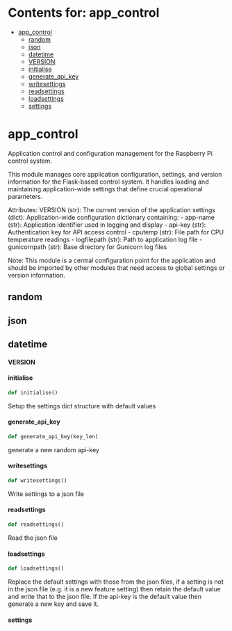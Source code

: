 # Contents for: app_control

* [app\_control](#app_control)
  * [random](#app_control.random)
  * [json](#app_control.json)
  * [datetime](#app_control.datetime)
  * [VERSION](#app_control.VERSION)
  * [initialise](#app_control.initialise)
  * [generate\_api\_key](#app_control.generate_api_key)
  * [writesettings](#app_control.writesettings)
  * [readsettings](#app_control.readsettings)
  * [loadsettings](#app_control.loadsettings)
  * [settings](#app_control.settings)

<a id="app_control"></a>

# app\_control

Application control and configuration management for the Raspberry Pi control system.

This module manages core application configuration, settings, and version information
for the Flask-based control system. It handles loading and maintaining application-wide
settings that define crucial operational parameters.

Attributes:
    VERSION (str): The current version of the application
    settings (dict): Application-wide configuration dictionary containing:
        - app-name (str): Application identifier used in logging and display
        - api-key (str): Authentication key for API access control
        - cputemp (str): File path for CPU temperature readings
        - logfilepath (str): Path to application log file
        - gunicornpath (str): Base directory for Gunicorn log files

Note:
    This module is a central configuration point for the application and should
    be imported by other modules that need access to global settings or version
    information.

<a id="app_control.random"></a>

## random

<a id="app_control.json"></a>

## json

<a id="app_control.datetime"></a>

## datetime

<a id="app_control.VERSION"></a>

#### VERSION

<a id="app_control.initialise"></a>

#### initialise

```python
def initialise()
```

Setup the settings dict structure with default values

<a id="app_control.generate_api_key"></a>

#### generate\_api\_key

```python
def generate_api_key(key_len)
```

generate a new random api-key

<a id="app_control.writesettings"></a>

#### writesettings

```python
def writesettings()
```

Write settings to a json file

<a id="app_control.readsettings"></a>

#### readsettings

```python
def readsettings()
```

Read the json file

<a id="app_control.loadsettings"></a>

#### loadsettings

```python
def loadsettings()
```

Replace the default settings with those from the json files, if a setting is not in the json file (e.g. it is a
 new feature setting) then retain the default value and write that to the json file. If the api-key is the default
value then generate a new key and save it.

<a id="app_control.settings"></a>

#### settings

